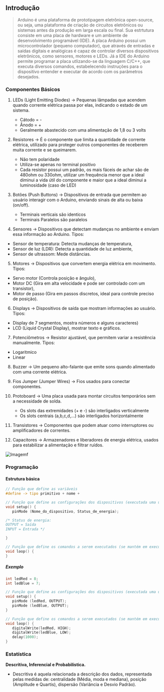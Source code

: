 ## Introdução
> Arduino é uma plataforma de prototipagem eletrônica open-source, ou seja, uma plataforma de criação de circuitos eletrônicos ou sistemas antes da produção em larga escala ou final. Sua estrtutura consiste em uma placa de hardware e um ambiente de desenvolvimento programável (IDE). A placa Arduino possui um microcontrolador (pequeno computador), que através de entradas e saídas digitais e analógicas é capaz de controlar diversos dispositivos eletrônicos, como sensores, motores e LEDs. Já a IDE do Arduino permite programar a placa utlizando-se da linguagem C/C++, que executa diversos comandos, estabelecendo instruções para o dispositivo entender e executar de acordo com os parâmetros desejados.

### Componentes Básicos

1) LEDs (Light Emitting Diodes) -> Pequenas lâmpadas que acendem quando corrente elétrica passa por elas, indicando o estado de um sistema.
   - Cátodo = -
   - Ânodo = +
   - Geralmente abastecido com uma alimentação de 1,8 ou 3 volts

2) Resistores -> É o componente que limita a quantidade de corrente elétrica, utilizado para proteger outros componentes de receberem muita corrente e se queimarem.
   - Não tem polaridade
   - Utiliza-se apenas no terminal positivo
   - Cada resistor possui um padrão, os mais fáceis de achar são de 480ohm ou 330ohm, utilizar um frequência menor que a ideal diminui a vida útil do componente e maior que a ideal diminui a luminosidade (caso de LED)

4) Botões (Push Buttons) -> Dispositivos de entrada que permitem ao usuário interagir com o Arduino, enviando sinais de alta ou baixa (on/off).
   - Terminais verticais são identicos
   - Terminais Paralelos são paralelos 

5) Sensores ->  Dispositivos que detectam mudanças no ambiente e enviam essa informação ao Arduino. Tipos:
  - Sensor de temperatura: Detecta mudanças de temperatura, 
  - Sensor de luz (LDR): Detecta a quantidade de luz ambiente,
  - Sensor de ultrassom: Mede distâncias.

5) Motores -> Dispositivos que convertem energia elétrica em movimento. Tipos:
  - Servo motor (Controla posição e ângulo),
  - Motor DC (Gira em alta velocidade e pode ser controlado com um transistor),
  - Motor de passo (Gira em passos discretos, ideal para controle preciso de posição).

6) Displays -> Dispositivos de saída que mostram informações ao usuário. Tipos:
  - Display de 7 segmentos, mostra números e alguns caracteres)
  - LCD (Liquid Crystal Display), mostrar texto e gráficos.

7) Potenciômetros -> Resistor ajustável, que permitem variar a resistência manualmente. Tipos:
  - Logaritmico
  - Linear

8) Buzzer -> Um pequeno alto-falante que emite sons quando alimentado com uma corrente elétrica.

9) Fios Jumper (Jumper Wires) -> Fios usados para conectar componentes.

10) Protoboard -> Uma placa usada para montar circuitos temporários sem a necessidade de solda.
    - Os slots das extremidades (+ e -) são interligados verticalmente
    - Os slots centrais (a,b,c,d,...) são interligados horizontalmente

12) Transistores -> Componentes que podem atuar como interruptores ou amplificadores de correntes.

13) Capacitores -> Armazenadores e liberadores de energia elétrica, usados para estabilizar a alimentação e filtrar ruídos.

![Imagemf](https://github.com/user-attachments/assets/ba4cafe4-18e3-4ba7-be9a-47c13b7ac4e3)

### Programação
#### Estrutura básica
```C++
// Função que define as variáveis 
#define -> tipo primitivo + nome + 

// Função que define as configurações dos dispositivos (executada uma única vez)
void setup() {
   pinMode (Nome_do_dispositivo, Status_de_energia);

/* Status de energia:
OUTPUT = Saída
INPUT = Entrada */

}

// Função que define os comandos a serem executados (se mantém em execução)
void loop() {
}
```

##### Exemplo
```C++
int ledRed = 8;
int ledBlue = 7;

// Função que define as configurações dos dispositivos (executada uma única vez)
void setup() {
   pinMode (ledRed, OUTPUT);
   pinMode (ledBlue, OUTPUT);
}

// Função que define os comandos a serem executados (se mantém em execução)
void loop() {
   digitalWrite(ledRed, HIGH);
   digitalWrite(ledBlue, LOW);
   delay(1000);
}
```







### Estatística
 **Descritiva, Inferencial e Probabilística.**
- Descritiva é aquela relacionada a descrição dos dados, representada pelas medidas de: centralidade (Média, moda e mediana), posição (Amplitude e Quartis), dispersão (Variância e Desvio Padrão).

